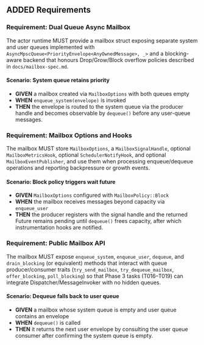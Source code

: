 ## ADDED Requirements
### Requirement: Dual Queue Async Mailbox
The actor runtime MUST provide a mailbox struct exposing separate system and user queues implemented with `AsyncMpscQueue<PriorityEnvelope<AnyOwnedMessage>, _>` and a blocking-aware backend that honours Drop/Grow/Block overflow policies described in `docs/mailbox-spec.md`.

#### Scenario: System queue retains priority
- **GIVEN** a mailbox created via `MailboxOptions` with both queues empty
- **WHEN** `enqueue_system(envelope)` is invoked
- **THEN** the envelope is routed to the system queue via the producer handle and becomes observable by `dequeue()` before any user-queue messages.

### Requirement: Mailbox Options and Hooks
The mailbox MUST store `MailboxOptions`, a `MailboxSignalHandle`, optional `MailboxMetricsHook`, optional `SchedulerNotifyHook`, and optional `MailboxEventPublisher`, and use them when processing enqueue/dequeue operations and reporting backpressure or growth events.

#### Scenario: Block policy triggers wait future
- **GIVEN** `MailboxOptions` configured with `MailboxPolicy::Block`
- **WHEN** the mailbox receives messages beyond capacity via `enqueue_user`
- **THEN** the producer registers with the signal handle and the returned Future remains pending until `dequeue()` frees capacity, after which instrumentation hooks are notified.

### Requirement: Public Mailbox API
The mailbox MUST expose `enqueue_system`, `enqueue_user`, `dequeue`, and `drain_blocking` (or equivalent) methods that interact with queue producer/consumer traits (`try_send_mailbox`, `try_dequeue_mailbox`, `offer_blocking`, `poll_blocking`) so that Phase 3 tasks (T016–T019) can integrate Dispatcher/MessageInvoker with no hidden queues.

#### Scenario: Dequeue falls back to user queue
- **GIVEN** a mailbox whose system queue is empty and user queue contains an envelope
- **WHEN** `dequeue()` is called
- **THEN** it returns the next user envelope by consulting the user queue consumer after confirming the system queue is empty.

